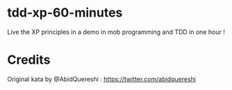 # tdd-xp-60-minutes
Live the XP principles in a demo in mob programming and TDD in one hour ! 

# Credits
Original kata by @AbidQuereshi : https://twitter.com/abidquereshi
